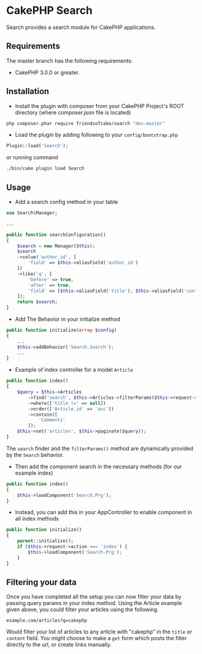 # CakePHP Search

Search provides a search module for CakePHP applications.

## Requirements

The master branch has the following requirements:

* CakePHP 3.0.0 or greater.

## Installation

* Install the plugin with composer from your CakePHP Project's ROOT directory
(where composer.json file is located)
```sh
php composer.phar require friendsofcake/search "dev-master"
```

* Load the plugin by adding following to your `config/bootstrap.php`
```php
Plugin::load('Search');
```

or running command
```sh
./bin/cake plugin load Search
```

## Usage

* Add a search config method in your table
```php
use Search\Manager;

...

public function searchConfiguration()
{
    $search = new Manager($this);
    $search
    ->value('author_id', [
        'field' => $this->aliasField('author_id')
    ])
    ->like('q', [
        'before' => true,
        'after' => true,
        'field' => [$this->aliasField('title'), $this->aliasField('content')]
    ]);
    return $search;
}
```

* Add The Behavior in your initialize method
```php
public function initialize(array $config)
{
    ...
    $this->addBehavior('Search.Search');
    ...
}
```

* Example of index controller for a model `Article`
```php
public function index()
{
    $query = $this->Articles
        ->find('search', $this->Articles->filterParams($this->request->query))
        ->where(['title !=' => null])
        ->order(['Article.id' => 'asc'])
        ->contain([
            'Comments'
        ]);
    $this->set('articles', $this->paginate($query));
}
```

The `search` finder and the `filterParams()` method are dynamically provided by the
`Search` behavior.

* Then add the component search in the necessary methods (for our example index)
```php
public function index()
{
    $this->loadComponent('Search.Prg');
}
```

* Instead, you can add this in your AppController to enable component in all index methods
```php
public function initialize()
{
    parent::initialize();
    if ($this->request->action === 'index') {
        $this->loadComponent('Search.Prg');
    }
}
```

## Filtering your data
Once you have completed all the setup you can now filter your data by passing
query params in your index method. Using the Article example given above, you
could filter your articles using the following.

`example.com/articles?q=cakephp`

Would filter your list of articles to any article with "cakephp" in the `title`
or `content` field. You might choose to make a `get` form which posts the filter
directly to the url, or create links manually.
